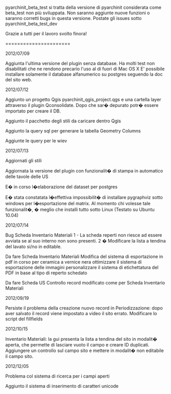 pyarchinit_beta_test si tratta della versione di pyarchinit considerata come beta_test non più sviluppata. Non saranno aggiunte nuove funzioni o saranno corretti bugs in questa versione. Postate gli issues sotto pyarchinit_beta_test_dev

Grazie a tutti per il lavoro svolto finora!


======================


2012/07/09

Aggiunta l'ultima versione del plugin senza database.
Ha molti test non disabilitati che ne rendono precario l'uso al di fuori di Mac OS X
E' possibile installare solamente il database alfanumerico su postgres seguendo la doc del sito web.

2012/07/12

Aggiunto un progetto Qgis pyarchinit_qgis_project.qgs e una cartella layer attraverso il plugin Qconsolidate. Dopo che sar� depurato potr� essere importato per creare il DB.

Aggiunto il pacchetto degli stili da caricare dentro Qgis

Aggiunto la query sql per generare la tabella Geometry Columns

Aggiunte le query per le wiev

2012/07/13



Aggiornati gli stili

Aggiornata la versione del plugin con funzionalit� di stampa in automatico delle tavole delle US

E� in corso l�elaborazione del dataset per postgres

E� stata constatata l�effettiva impossibilit� di installare pygraphviz sotto windows per l�esportazione del matrix. Al momento chi volesse tale funzionalit�, � meglio che installi tutto sotto Linux (Testato su Ubuntu 10.04)


2012/07/14
	
Bug Scheda Inventario Materiali
1 - La scheda reperti non riesce ad essere avviata se al suo interno non sono presenti.
2 � Modificare la lista a tendina del lavato si/no in editable.

Da fare Scheda Inventario Materiali
Modifica del sistema di esportazione in pdf in corso per ceramica a vernice nera
ottimizzare il sistema di esportazione delle immagini
personalizzare il sistema di etichettatura del PDF in base al tipo di reperto schedato


Da fare Scheda US
Controllo record modificato come per Scheda Inventario Materiali

2012/09/19

Persiste il problema della creazione nuovo record in Periodizzazione: dopo aver salvato il record viene impostato a video il sito errato.
Modificare lo script del fillfields

2012/10/15

Inventario Materiali: la gui presenta la lista a tendina del sito in modalit� aperta, che permette di lasciare vuoto il campo e creare ID duplicati. Aggiungere un controllo sul campo sito e mettere in modalit� non editabile il campo sito.

2012/12/05

Problema col sistema di ricerca per i campi aperti

Aggiunto il sistema di inserimento di caratteri unicode
